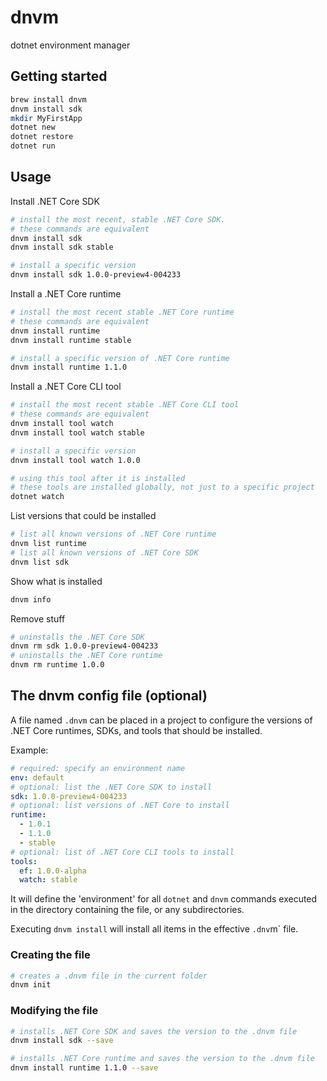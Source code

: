 # dnvm

dotnet environment manager

## Getting started

```sh
brew install dnvm
dnvm install sdk
mkdir MyFirstApp
dotnet new
dotnet restore
dotnet run
```

## Usage

Install .NET Core SDK

```sh
# install the most recent, stable .NET Core SDK.
# these commands are equivalent
dnvm install sdk
dnvm install sdk stable

# install a specific version
dnvm install sdk 1.0.0-preview4-004233
```

Install a .NET Core runtime

```sh
# install the most recent stable .NET Core runtime
# these commands are equivalent
dnvm install runtime
dnvm install runtime stable

# install a specific version of .NET Core runtime
dnvm install runtime 1.1.0
```

Install a .NET Core CLI tool

```sh
# install the most recent stable .NET Core CLI tool
# these commands are equivalent
dnvm install tool watch
dnvm install tool watch stable

# install a specific version
dnvm install tool watch 1.0.0

# using this tool after it is installed
# these tools are installed globally, not just to a specific project
dotnet watch
```

List versions that could be installed
```sh
# list all known versions of .NET Core runtime
dnvm list runtime
# list all known versions of .NET Core SDK
dnvm list sdk
```

Show what is installed
```sh
dnvm info
```

Remove stuff
```sh
# uninstalls the .NET Core SDK
dnvm rm sdk 1.0.0-preview4-004233
# uninstalls the .NET Core runtime
dnvm rm runtime 1.0.0
```

## The dnvm config file (optional)

A file named `.dnvm` can be placed in a project to configure
the versions of .NET Core runtimes, SDKs, and tools that should be installed.

Example:

```yaml
# required: specify an environment name
env: default
# optional: list the .NET Core SDK to install
sdk: 1.0.0-preview4-004233
# optional: list versions of .NET Core to install
runtime:
  - 1.0.1
  - 1.1.0
  - stable
# optional: list of .NET Core CLI tools to install
tools:
  ef: 1.0.0-alpha
  watch: stable
```

It will define the 'environment' for all `dotnet` and `dnvm` commands
executed in the directory containing the file, or any subdirectories.

Executing `dnvm install` will install all items in the effective `.dnv`m` file.

### Creating the file

```sh
# creates a .dnvm file in the current folder
dnvm init
```

### Modifying the file
```sh
# installs .NET Core SDK and saves the version to the .dnvm file
dnvm install sdk --save

# installs .NET Core runtime and saves the version to the .dnvm file
dnvm install runtime 1.1.0 --save
```
